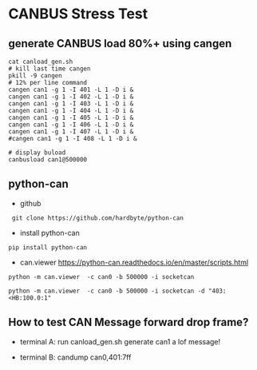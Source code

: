 # CANBUS Stress Test

## generate CANBUS load 80%+ using cangen

```
cat canload_gen.sh 
# kill last time cangen
pkill -9 cangen
# 12% per line command
cangen can1 -g 1 -I 401 -L 1 -D i &
cangen can1 -g 1 -I 402 -L 1 -D i &
cangen can1 -g 1 -I 403 -L 1 -D i &
cangen can1 -g 1 -I 404 -L 1 -D i &
cangen can1 -g 1 -I 405 -L 1 -D i &
cangen can1 -g 1 -I 406 -L 1 -D i &
cangen can1 -g 1 -I 407 -L 1 -D i &
#cangen can1 -g 1 -I 408 -L 1 -D i &

# display buload
canbusload can1@500000
```

## python-can 

- github 
```
 git clone https://github.com/hardbyte/python-can
```
- install python-can
```
pip install python-can
```
- can.viewer https://python-can.readthedocs.io/en/master/scripts.html
```
python -m can.viewer  -c can0 -b 500000 -i socketcan

python -m can.viewer  -c can0 -b 500000 -i socketcan -d "403:<HB:100.0:1"

```



## How to test CAN Message forward drop frame?

- terminal A:
run canload_gen.sh 
generate can1 a lof message!

- terminal B:
candump can0,401:7ff

